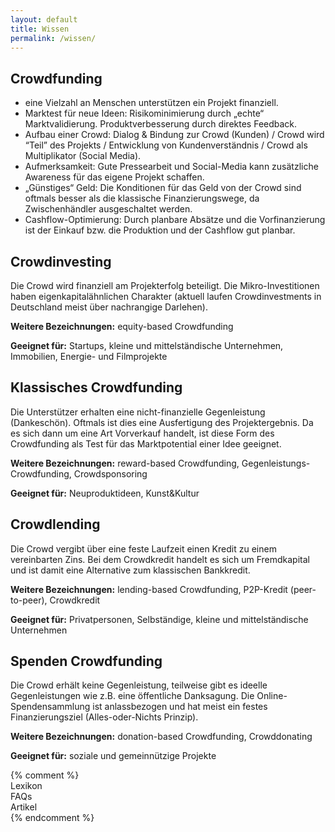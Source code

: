 ```yaml
---
layout: default
title: Wissen
permalink: /wissen/
---
```

<!-- layout: page -->
  <div class="entry">
    <div>
      <h2>Crowdfunding</h2>
      <div>
        <ul>
          <li>eine Vielzahl an Menschen unterstützen ein Projekt finanziell.</li>
          <li>Marktest für neue Ideen: Risikominimierung durch „echte“ Marktvalidierung. Produktverbesserung durch direktes Feedback.</li>
          <li>Aufbau einer Crowd: Dialog & Bindung zur Crowd (Kunden) / Crowd wird “Teil” des Projekts / Entwicklung von Kundenverständnis / Crowd als Multiplikator (Social Media).</li>
          <li>Aufmerksamkeit: Gute Pressearbeit und Social-Media kann zusätzliche Awareness für das eigene Projekt schaffen.</li>
          <li>„Günstiges“ Geld: Die Konditionen für das Geld von der Crowd sind oftmals besser als die klassische Finanzierungswege, da Zwischenhändler ausgeschaltet werden.</li>
          <li>Cashflow-Optimierung: Durch planbare Absätze und die Vorfinanzierung ist der Einkauf bzw. die Produktion und der Cashflow gut planbar.</li>
        </ul>
      </div>
    </div>
    <div>
      <h2>Crowdinvesting</h2>
      <div>
        <p>Die Crowd wird finanziell am Projekterfolg beteiligt. Die Mikro-Investitionen haben eigenkapitalähnlichen Charakter (aktuell laufen Crowdinvestments in Deutschland meist über nachrangige Darlehen).</p>
        <p><b>Weitere Bezeichnungen:</b> equity-based Crowdfunding</p>
        <p><b>Geeignet für:</b> Startups, kleine und mittelständische Unternehmen, Immobilien, Energie- und Filmprojekte</p>
      </div>
    </div>
    <div>
      <h2>Klassisches Crowdfunding</h2>
      <div>
        <p>Die Unterstützer erhalten eine nicht-finanzielle Gegenleistung (Dankeschön). Oftmals ist dies eine Ausfertigung des Projektergebnis. Da es sich dann um eine Art Vorverkauf handelt, ist diese Form des Crowdfunding als Test für das Marktpotential einer Idee geeignet.</p>
        <p><b>Weitere Bezeichnungen:</b> reward-based Crowdfunding, Gegenleistungs-Crowdfunding, Crowdsponsoring</p>
        <p><b>Geeignet für:</b> Neuproduktideen, Kunst&Kultur</p>
      </div>
    </div>
    <div>
      <h2>Crowdlending</h2>
      <div>
        <p>Die Crowd vergibt über eine feste Laufzeit einen Kredit zu einem vereinbarten Zins. Bei dem Crowdkredit handelt es sich um Fremdkapital und ist damit eine Alternative zum klassischen Bankkredit.</p>
        <p><b>Weitere Bezeichnungen:</b> lending-based Crowdfunding, P2P-Kredit (peer-to-peer), Crowdkredit</p>
        <p><b>Geeignet für:</b> Privatpersonen, Selbständige, kleine und mittelständische Unternehmen</p>
      </div>
    </div>
    <div>
      <h2>Spenden Crowdfunding</h2>
      <div>
        <p>Die Crowd erhält keine Gegenleistung, teilweise gibt es ideelle Gegenleistungen wie z.B. eine öffentliche Danksagung. Die Online-Spendensammlung ist anlassbezogen und hat meist ein festes Finanzierungsziel (Alles-oder-Nichts Prinzip).</p>
        <p><b>Weitere Bezeichnungen:</b> donation-based Crowdfunding, Crowddonating</p>
        <p><b>Geeignet für:</b> soziale und gemeinnützige Projekte</p>
      </div>
    </div>
{% comment %}
    <div>Lexikon</div>
    <div>FAQs</div>
    <div>Artikel</div>
{% endcomment %}
  </div>

